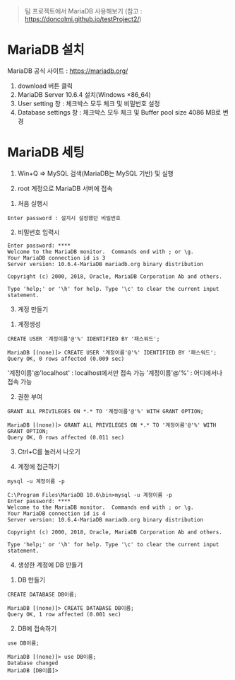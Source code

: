 > 팀 프로젝트에서 MariaDB 사용해보기 (참고 : https://doncolmi.github.io/testProject2/)

# MariaDB 설치

MariaDB 공식 사이트 : https://mariadb.org/
 1. download 버튼 클릭
 2. MariaDB Server 10.6.4 설치(Windows ×86_64)
 3. User setting 창 : 체크박스 모두 체크 및 비밀번호 설정
 4. Database settings 창 : 체크박스 모두 체크 및 Buffer pool size 4086 MB로 변경

# MariaDB 세팅

1. Win+Q => MySQL 검색(MariaDB는 MySQL 기반) 및 실행

2. root 계정으로 MariaDB 서버에 접속

 1) 처음 실행시
```
Enter password : 설치시 설정했던 비밀번호
```

 2) 비밀번호 입력시
```
Enter password: ****
Welcome to the MariaDB monitor.  Commands end with ; or \g.
Your MariaDB connection id is 3
Server version: 10.6.4-MariaDB mariadb.org binary distribution

Copyright (c) 2000, 2018, Oracle, MariaDB Corporation Ab and others.

Type 'help;' or '\h' for help. Type '\c' to clear the current input statement.
```

3. 계정 만들기

 1) 계정생성
```
CREATE USER '계정이름'@'%' IDENTIFIED BY '패스워드';
```
```
MariaDB [(none)]> CREATE USER '계정이름'@'%' IDENTIFIED BY '패스워드';
Query OK, 0 rows affected (0.009 sec)
```
'계정이름'@'localhost' : localhost에서만 접속 가능
'계정이름'@'%' : 어디에서나 접속 가능

 2) 권한 부여
```
GRANT ALL PRIVILEGES ON *.* TO '계정이름'@'%' WITH GRANT OPTION;
```
```
MariaDB [(none)]> GRANT ALL PRIVILEGES ON *.* TO '계정이름'@'%' WITH GRANT OPTION;
Query OK, 0 rows affected (0.011 sec)
```

 3) Ctrl+C를 눌러서 나오기
 
 4) 계정에 접근하기
```
mysql -u 계정이름 -p
```
```
C:\Program Files\MariaDB 10.6\bin>mysql -u 계정이름 -p
Enter password: ****
Welcome to the MariaDB monitor.  Commands end with ; or \g.
Your MariaDB connection id is 4
Server version: 10.6.4-MariaDB mariadb.org binary distribution

Copyright (c) 2000, 2018, Oracle, MariaDB Corporation Ab and others.

Type 'help;' or '\h' for help. Type '\c' to clear the current input statement.
```

4. 생성한 계정에 DB 만들기
 1) DB 만들기
```
CREATE DATABASE DB이름;
```
```
MariaDB [(none)]> CREATE DATABASE DB이름;
Query OK, 1 row affected (0.001 sec)
```

 2) DB에 접속하기
```
use DB이름;
```
```
MariaDB [(none)]> use DB이름;
Database changed
MariaDB [DB이름]>
```
